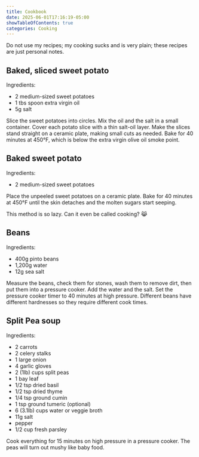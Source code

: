 ```yaml
---
title: Cookbook
date: 2025-06-01T17:16:19-05:00
showTableOfContents: true
categories: Cooking
---
```


Do not use my recipes; my cooking sucks and is very plain; these recipes are
just personal notes.

## Baked, sliced sweet potato

Ingredients:

- 2 medium-sized sweet potatoes
- 1 tbs spoon extra virgin oil
- 5g salt

Slice the sweet potatoes into circles.
Mix the oil and the salt in a small container.
Cover each potato slice with a thin salt-oil layer.
Make the slices stand straight on a ceramic plate, making small cuts as needed.
Bake for 40 minutes at 450°F, which is below the extra virgin olive oil smoke point.

## Baked sweet potato

Ingredients:

- 2 medium-sized sweet potatoes

Place the unpeeled sweet potatoes on a ceramic plate. 
Bake for 40 minutes at 450°F until the skin detaches and the molten sugars start
seeping.

This method is so lazy. Can it even be called cooking? :joy_cat:

## Beans

Ingredients:

- 400g pinto beans
- 1,200g water
- 12g sea salt

Measure the beans, check them for stones, wash them to remove dirt, then put
them into a pressure cooker. Add the water and the salt. Set the pressure cooker
timer to 40 minutes at high pressure. Different beans have different hardnesses
so they require different cook times.

## Split Pea soup

Ingredients:

- 2 carrots
- 2 celery stalks
- 1 large onion
- 4 garlic gloves
- 2 (1lb) cups split peas
- 1 bay leaf
- 1/2 tsp dried basil
- 1/2 tsp dried thyme
- 1/4 tsp ground cumin
- 1 tsp ground tumeric (optional)
- 6 (3.1lb) cups water or veggie broth
- 11g salt
- pepper
- 1/2 cup fresh parsley

Cook everything for 15 minutes on high pressure in a pressure cooker. The peas
will turn out mushy like baby food.

